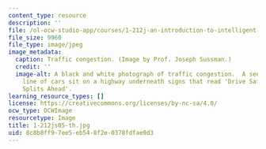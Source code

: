 ```yaml
---
content_type: resource
description: ''
file: /ol-ocw-studio-app/courses/1-212j-an-introduction-to-intelligent-transportation-systems-spring-2005/8c8b8ff97ee5eb548f2e0378fdfae9d3_1-212js05-th.jpg
file_size: 9960
file_type: image/jpeg
image_metadata:
  caption: Traffic congestion. (Image by Prof. Joseph Sussman.)
  credit: ''
  image-alt: A black and white photograph of traffic congestion.  A seemingly endless
    line of cars sit on a highway underneath signs that read 'Drive Safely' and 'Traffic
    Splits Ahead'.
learning_resource_types: []
license: https://creativecommons.org/licenses/by-nc-sa/4.0/
ocw_type: OCWImage
resourcetype: Image
title: 1-212js05-th.jpg
uid: 8c8b8ff9-7ee5-eb54-8f2e-0378fdfae9d3
---
```

